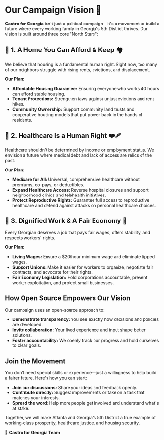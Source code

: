 # Our Campaign Vision 🌟

**Castro for Georgia** isn't just a political campaign—it's a movement to build a future where every working family in Georgia's 5th District thrives. Our vision is built around three core "North Stars":

## 🌟 1. A Home You Can Afford & Keep 🏘️

We believe that housing is a fundamental human right. Right now, too many of our neighbors struggle with rising rents, evictions, and displacement.

**Our Plan:**

* **Affordable Housing Guarantee:** Ensuring everyone who works 40 hours can afford stable housing.
* **Tenant Protections:** Strengthen laws against unjust evictions and rent hikes.
* **Community Ownership:** Support community land trusts and cooperative housing models that put power back in the hands of residents.

## 🌟 2. Healthcare Is a Human Right ❤️‍🩹

Healthcare shouldn't be determined by income or employment status. We envision a future where medical debt and lack of access are relics of the past.

**Our Plan:**

* **Medicare for All:** Universal, comprehensive healthcare without premiums, co-pays, or deductibles.
* **Expand Healthcare Access:** Reverse hospital closures and support neighborhood clinics and telehealth initiatives.
* **Protect Reproductive Rights:** Guarantee full access to reproductive healthcare and defend against attacks on personal healthcare choices.

## 🌟 3. Dignified Work & A Fair Economy 💪

Every Georgian deserves a job that pays fair wages, offers stability, and respects workers' rights.

**Our Plan:**

* **Living Wages:** Ensure a \$20/hour minimum wage and eliminate tipped wages.
* **Support Unions:** Make it easier for workers to organize, negotiate fair contracts, and advocate for their rights.
* **Fair Economy Legislation:** Hold corporations accountable, prevent worker exploitation, and protect small businesses.

## How Open Source Empowers Our Vision

Our campaign uses an open-source approach to:

* **Demonstrate transparency:** You see exactly how decisions and policies are developed.
* **Invite collaboration:** Your lived experience and input shape better solutions.
* **Foster accountability:** We openly track our progress and hold ourselves to clear goals.

## Join the Movement

You don't need special skills or experience—just a willingness to help build a fairer future. Here's how you can start:

* **Join our discussions:** Share your ideas and feedback openly.
* **Contribute directly:** Suggest improvements or take on a task that matches your interests.
* **Spread the word:** Help more people get involved and understand what's at stake.

Together, we will make Atlanta and Georgia's 5th District a true example of working-class prosperity, healthcare justice, and housing security.

🌱 **Castro for Georgia Team**
